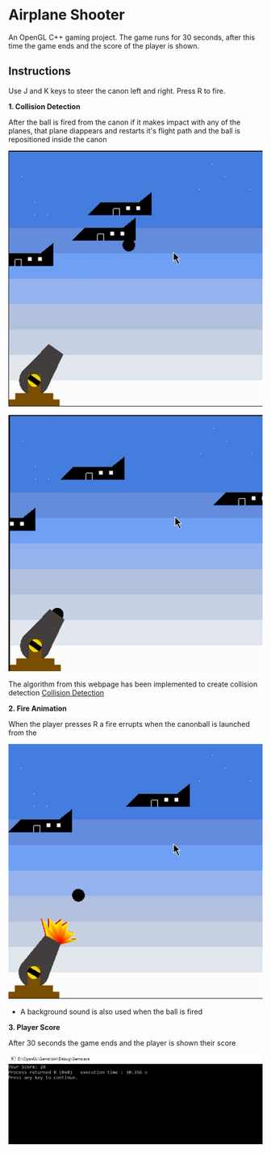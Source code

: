 # Airplane Shooter

An OpenGL C++ gaming project. The game runs for 30 seconds, after this time the game ends and the score of the player is shown.

## Instructions

Use J and K keys to steer the canon left and right. Press R to fire.

**1. Collision Detection**

After the ball is fired from the canon if it makes impact with any of the planes, that plane diappears and restarts it's flight path and the ball is repositioned inside the canon

![](Readme%20Attachments/collision1.png)

![](Readme%20Attachments/collision2.png)

The algorithm from this webpage has been implemented to create collision detection [Collision Detection](https://www.example.com)

**2. Fire Animation**

When the player presses R a fire errupts when the canonball is launched from the 

![](Readme%20Attachments/fire.png)

- A background sound is also used when the ball is fired

**3. Player Score**

After 30 seconds the game ends and the player is shown their score

![](Readme%20Attachments/score.png)
